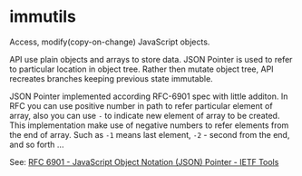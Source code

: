 # immutils
Access, modify(copy-on-change) JavaScript objects.

API use plain objects and arrays to store data.
JSON Pointer is used to refer to particular location
in object tree. Rather then mutate object tree, API
recreates branches keeping previous state immutable.

JSON Pointer implemented according RFC-6901 spec with little additon.
In RFC you can use positive number in path to refer particular element
of array, also you can use `-` to indicate new element of array to be
created. This implementation make use of negative numbers to refer
elements from the end of array. Such as `-1` means last element, `-2` -
second from the end, and so forth ...

See:
[RFC 6901 - JavaScript Object Notation (JSON) Pointer - IETF Tools](https://tools.ietf.org/html/rfc6901)
